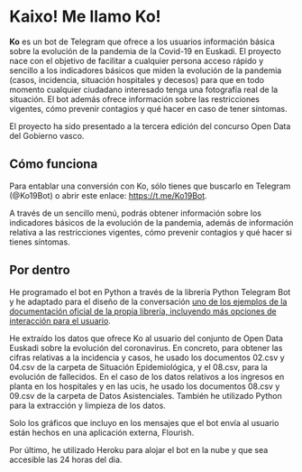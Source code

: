 # Kaixo! Me llamo Ko!

**Ko** es un bot de Telegram que ofrece a los usuarios información básica sobre la evolución de la pandemia de la Covid-19 en Euskadi. El proyecto nace con el objetivo de facilitar a cualquier persona acceso rápido y sencillo a los indicadores básicos que miden la evolución de la pandemia (casos, incidencia, situación hospitales y decesos) para que en todo momento cualquier ciudadano interesado tenga una fotografía real de la situación. El bot además ofrece información sobre las restricciones vigentes, cómo prevenir contagios y qué hacer en caso de tener síntomas.

El proyecto ha sido presentado a la tercera edición del concurso Open Data del Gobierno vasco.

## Cómo funciona

Para entablar una conversión con Ko, sólo tienes que buscarlo en Telegram (@Ko19Bot) o abrir este enlace: https://t.me/Ko19Bot.

A través de un sencillo menú, podrás obtener información sobre los indicadores básicos de la evolución de la pandemia, además de información relativa a las restricciones vigentes, cómo prevenir contagios y qué hacer si tienes síntomas.

## Por dentro

He programado el bot en Python a través de la librería Python Telegram Bot y he adaptado para el diseño de la conversación [uno de los ejemplos de la documentación oficial de la propia librería, incluyendo más opciones de interacción para el usuario](https://github.com/python-telegram-bot/python-telegram-bot/blob/master/examples/inlinekeyboard2.py).

He extraído los datos que ofrece Ko al usuario del conjunto de Open Data Euskadi sobre la evolución del coronavirus. En concreto, para obtener las cifras relativas a la incidencia y casos, he usado los documentos 02.csv y 04.csv de la carpeta de Situación Epidemiológica, y el 08.csv, para la evolución de fallecidos. En el caso de los datos relativos a los ingresos en planta en los hospitales y en las ucis, he usado los documentos 08.csv y 09.csv de la carpeta de Datos Asistenciales. También he utilizado Python para la extracción y limpieza de los datos.

Solo los gráficos que incluyo en los mensajes que el bot envía al usuario están hechos en una aplicación externa, Flourish.

Por último, he utilizado Heroku para alojar el bot en la nube y que sea accesible las 24 horas del dia.

